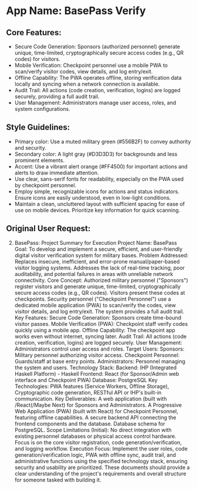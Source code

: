 # **App Name**: BasePass Verify

## Core Features:

- Secure Code Generation: Sponsors (authorized personnel) generate unique, time-limited, cryptographically secure access codes (e.g., QR codes) for visitors.
- Mobile Verification: Checkpoint personnel use a mobile PWA to scan/verify visitor codes, view details, and log entry/exit.
- Offline Capability: The PWA operates offline, storing verification data locally and syncing when a network connection is available.
- Audit Trail: All actions (code creation, verification, logins) are logged securely, providing a full audit trail.
- User Management: Administrators manage user access, roles, and system configurations.

## Style Guidelines:

- Primary color: Use a muted military green (#556B2F) to convey authority and security.
- Secondary color: A light gray (#D3D3D3) for backgrounds and less prominent elements.
- Accent: Use a vibrant alert orange (#FF4500) for important actions and alerts to draw immediate attention.
- Use clear, sans-serif fonts for readability, especially on the PWA used by checkpoint personnel.
- Employ simple, recognizable icons for actions and status indicators. Ensure icons are easily understood, even in low-light conditions.
- Maintain a clean, uncluttered layout with sufficient spacing for ease of use on mobile devices. Prioritize key information for quick scanning.

## Original User Request:
2. BasePass: Project Summary for Execution
Project Name: BasePass
Goal: To develop and implement a secure, efficient, and user-friendly digital visitor verification system for military bases.
Problem Addressed: Replaces insecure, inefficient, and error-prone manual/paper-based visitor logging systems. Addresses the lack of real-time tracking, poor auditability, and potential failures in areas with unreliable network connectivity.
Core Concept: Authorized military personnel ("Sponsors") register visitors and generate unique, time-limited, cryptographically secure access codes (e.g., QR codes). Visitors present these codes at checkpoints. Security personnel ("Checkpoint Personnel") use a dedicated mobile application (PWA) to scan/verify the codes, view visitor details, and log entry/exit. The system provides a full audit trail.
Key Features:
Secure Code Generation: Sponsors create time-bound visitor passes.
Mobile Verification (PWA): Checkpoint staff verify codes quickly using a mobile app.
Offline Capability: The checkpoint app works even without internet, syncing later.
Audit Trail: All actions (code creation, verification, logins) are logged securely.
User Management: Administrators control user access and roles.
Target Users:
Sponsors: Military personnel authorizing visitor access.
Checkpoint Personnel: Guards/staff at base entry points.
Administrators: Personnel managing the system and users.
Technology Stack:
Backend: IHP (Integrated Haskell Platform) - Haskell
Frontend: React (for Sponsor/Admin web interface and Checkpoint PWA)
Database: PostgreSQL
Key Technologies: PWA features (Service Workers, Offline Storage), Cryptographic code generation, RESTful API or IHP's built-in communication.
Key Deliverables:
A web application (built with <Backend>/React(/Maybe Next) for Sponsors and Administrators.
A Progressive Web Application (PWA) (built with React) for Checkpoint Personnel, featuring offline capabilities.
A secure backend API  connecting the frontend components and the database.
Database schema for PostgreSQL.
Scope Limitations (Initial): No direct integration with existing personnel databases or physical access control hardware. Focus is on the core visitor registration, code generation/verification, and logging workflow.
Execution Focus: Implement the user roles, code generation/verification logic, PWA with offline sync, audit trail, and administrative functions using the specified technology stack, ensuring security and usability are prioritized.
These documents should provide a clear understanding of the project's requirements and overall structure for someone tasked with building it.
  